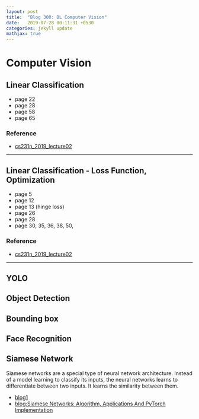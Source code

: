 ```yaml
---
layout: post
title:  "Blog 300: DL Computer Vision"
date:   2019-07-28 00:11:31 +0530
categories: jekyll update
mathjax: true
---
```


# Computer Vision


## Linear Classification

- page 22
- page 28
- page 58
- page 65

### Reference

- [cs231n_2019_lecture02](http://cs231n.stanford.edu/slides/2019/cs231n_2019_lecture02.pdf)

----


## Linear Classification - Loss Function, Optimization

- page 5
- page 12
- page 13 (hinge loss)
- page 26
- page 28
- page 30, 35, 36, 38, 50, 


### Reference

- [cs231n_2019_lecture02](http://cs231n.stanford.edu/slides/2019/cs231n_2019_lecture02.pdf)


----
## YOLO 

## Object Detection


## Bounding box

## Face Recognition


## Siamese Network

Siamese networks are a special type of neural network architecture. Instead of a model learning to classify its inputs, the neural networks learns to differentiate between two inputs. It learns the similarity between them.

- [blog1](https://hackernoon.com/one-shot-learning-with-siamese-networks-in-pytorch-8ddaab10340e)
- [blog:Siamese Networks: Algorithm, Applications And PyTorch Implementation](https://becominghuman.ai/siamese-networks-algorithm-applications-and-pytorch-implementation-4ffa3304c18)